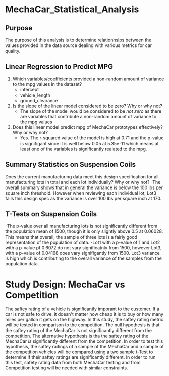 # MechaCar_Statistical_Analysis
## Purpose
The purpose of this analysis is to determine relationhsips between the values provided in the data source dealing with various metrics for car quality.

## Linear Regression to Predict MPG
1. Which variables/coefficients provided a non-random amount of variance to the mpg values in the dataset?
    - intercept
    - vehicle_length
    - ground_clearance
2. Is the slope of the linear model considered to be zero? Why or why not?
    - The slope of the model would be considered to be *not zero* as there are variables that contribute a non-random amount of variance to the mpg values
3. Does this linear model predict mpg of MechaCar prototypes effectively? Why or why not?
    - Yes. The r-squared value of the model is high at 0.71 and the p-value is signifigant since it is well below 0.05 at 5.35e-11 which means at least one of the variables is significantly realated to the mpg.

## Summary Statistics on Suspension Coils
Does the current manufacturing data meet this design specification for all manufacturing lots in total and each lot individually? Why or why not?
    -The overall summary shows that in general the variance is below the 100 lbs per square inch threshold. However when reviewing each individual lot, Lot3 fails this design spec as the variance is over 100 lbs per square inch at 170.

## T-Tests on Suspension Coils
-The p-value over all manufacturing lots is not significantly different from the population mean of 1500, though it is only slightly above 0.5 at 0.06028. This means that overall, the sample of three lots is a fairly good representation of the population of data.
-Lot1 with a p-value of 1 and Lot2 with a p-value pf 0.6072 do not vary significatnly from 1500, however Lot3, with a p-value of 0.04168 does vary signifigantly from 1500. Lot3 variance is high which is contributing to the overall variance of the samples from the population data.

# Study Design: MechaCar vs Competition
The saftey rating of a vehicle is significantly imporant to the customer. If a car is not safe to drive, it doesn't matter how cheap it is to buy or how many miles per gallon it gets on the highway. In this study, the saftey rating metric will be tested in comparison to the competition. The null hypothesis is that the saftey rating of the MechaCar is not significantly different from the competition. The alternative hypothesis is tha the saftey rating of the MechaCar *is* significantly different from the competition. In order to test this hypothesis, the saftey raitings of a sample of the MechaCar and a sample of the competition vehicles will be compared using a two sample t-Test to determine if their saftey ratings are significantly different. In order to run this test, safety rating data from both MechaCar testing and from Competition testing will be needed with similar constraints.